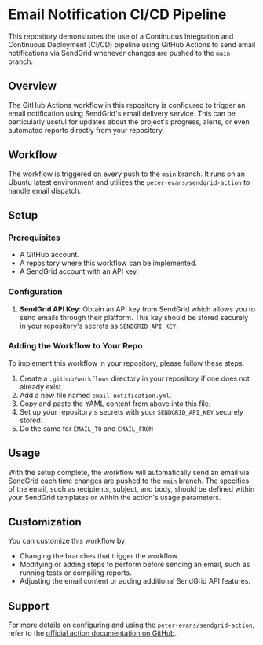 # Email Notification CI/CD Pipeline

This repository demonstrates the use of a Continuous Integration and Continuous Deployment (CI/CD) pipeline using GitHub Actions to send email notifications via SendGrid whenever changes are pushed to the `main` branch.

## Overview

The GitHub Actions workflow in this repository is configured to trigger an email notification using SendGrid's email delivery service. This can be particularly useful for updates about the project's progress, alerts, or even automated reports directly from your repository.

## Workflow

The workflow is triggered on every push to the `main` branch. It runs on an Ubuntu latest environment and utilizes the `peter-evans/sendgrid-action` to handle email dispatch.

## Setup

### Prerequisites

- A GitHub account.
- A repository where this workflow can be implemented.
- A SendGrid account with an API key.

### Configuration

1. **SendGrid API Key**: Obtain an API key from SendGrid which allows you to send emails through their platform. This key should be stored securely in your repository's secrets as `SENDGRID_API_KEY`.

### Adding the Workflow to Your Repo

To implement this workflow in your repository, please follow these steps:

1. Create a `.github/workflows` directory in your repository if one does not already exist.
2. Add a new file named `email-notification.yml`.
3. Copy and paste the YAML content from above into this file.
4. Set up your repository's secrets with your `SENDGRID_API_KEY` securely stored.
5. Do the same for `EMAIL_TO` and `EMAIL_FROM`

## Usage

With the setup complete, the workflow will automatically send an email via SendGrid each time changes are pushed to the `main` branch. The specifics of the email, such as recipients, subject, and body, should be defined within your SendGrid templates or within the action's usage parameters.

## Customization

You can customize this workflow by:

- Changing the branches that trigger the workflow.
- Modifying or adding steps to perform before sending an email, such as running tests or compiling reports.
- Adjusting the email content or adding additional SendGrid API features.

## Support

For more details on configuring and using the `peter-evans/sendgrid-action`, refer to the [official action documentation on GitHub](https://github.com/peter-evans/sendgrid-action).
